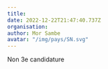 ```yaml
---
title: 
date: 2022-12-22T21:47:40.737Z
organisation: 
author: Mor Sambe 
avatar: "/img/pays/SN.svg"
---
```


Non 3e candidature 
